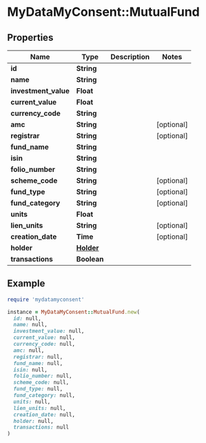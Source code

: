 # MyDataMyConsent::MutualFund

## Properties

| Name | Type | Description | Notes |
| ---- | ---- | ----------- | ----- |
| **id** | **String** |  |  |
| **name** | **String** |  |  |
| **investment_value** | **Float** |  |  |
| **current_value** | **Float** |  |  |
| **currency_code** | **String** |  |  |
| **amc** | **String** |  | [optional] |
| **registrar** | **String** |  | [optional] |
| **fund_name** | **String** |  |  |
| **isin** | **String** |  |  |
| **folio_number** | **String** |  |  |
| **scheme_code** | **String** |  | [optional] |
| **fund_type** | **String** |  | [optional] |
| **fund_category** | **String** |  | [optional] |
| **units** | **Float** |  |  |
| **lien_units** | **String** |  | [optional] |
| **creation_date** | **Time** |  | [optional] |
| **holder** | [**Holder**](Holder.md) |  |  |
| **transactions** | **Boolean** |  |  |

## Example

```ruby
require 'mydatamyconsent'

instance = MyDataMyConsent::MutualFund.new(
  id: null,
  name: null,
  investment_value: null,
  current_value: null,
  currency_code: null,
  amc: null,
  registrar: null,
  fund_name: null,
  isin: null,
  folio_number: null,
  scheme_code: null,
  fund_type: null,
  fund_category: null,
  units: null,
  lien_units: null,
  creation_date: null,
  holder: null,
  transactions: null
)
```

